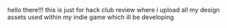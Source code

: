 hello there!!! this is just for hack club review where i upload all my design assets used within my indie game which ill be developing
